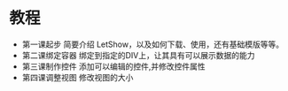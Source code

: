 # 教程
+ 第一课起步
简要介绍 LetShow，以及如何下载、使用，还有基础模版等等。
+ 第二课绑定容器
绑定到指定的DIV上，让其具有可以展示数据的能力
+ 第三课制作控件
添加可以编辑的控件,并修改控件属性
+ 第四课调整视图
修改视图的大小